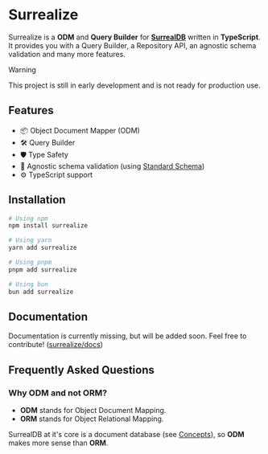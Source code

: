 # Surrealize

Surrealize is a **ODM** and **Query Builder** for [**SurrealDB**](https://surrealdb.com/) written in **TypeScript**.
It provides you with a Query Builder, a Repository API, an agnostic schema validation and many more features.

> [!WARNING]
> This project is still in early development and is not ready for production use.

## Features

- 📦 Object Document Mapper (ODM)
- 🛠️ Query Builder
- 🛡️ Type Safety
- 📜 Agnostic schema validation (using [Standard Schema](https://github.com/standard-schema/standard-schema))
- ⚙️ TypeScript support

## Installation

```bash
# Using npm
npm install surrealize
```

```bash
# Using yarn
yarn add surrealize
```

```bash
# Using pnpm
pnpm add surrealize
```

```bash
# Using bun
bun add surrealize
```

## Documentation

Documentation is currently missing, but will be added soon. Feel free to contribute! ([surrealize/docs](https://github.com/surrealize/docs))

## Frequently Asked Questions

### Why ODM and not ORM?

- **ODM** stands for Object Document Mapping.
- **ORM** stands for Object Relational Mapping.

SurrealDB at it's core is a document database (see [Concepts](https://surrealdb.com/docs/surrealdb/introduction/concepts)), so **ODM** makes more sense than **ORM**.

